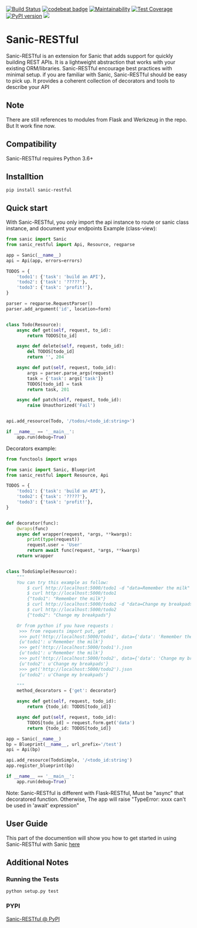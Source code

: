 [![Build Status](https://travis-ci.org/CoCongV/sanic-restful.svg?branch=develop)](https://travis-ci.org/CoCongV/sanic-restful)
[![codebeat badge](https://codebeat.co/badges/05407b18-a508-4cde-ac35-8e6776ea20e1)](https://codebeat.co/projects/github-com-cocongv-sanic-restful-develop)
[![Maintainability](https://api.codeclimate.com/v1/badges/bb199b737ab079fd7b0c/maintainability)](https://codeclimate.com/github/CoCongV/sanic-restful/maintainability)
[![Test Coverage](https://api.codeclimate.com/v1/badges/bb199b737ab079fd7b0c/test_coverage)](https://codeclimate.com/github/CoCongV/sanic-restful/test_coverage)
[![PyPI version](https://badge.fury.io/py/sanic-restful.svg)](https://badge.fury.io/py/sanic-restful)
[![](https://img.shields.io/pypi/pyversions/sanic-restful.svg)](https://pypi.org/project/sanic-restful/)
# Sanic-RESTful

Sanic-RESTful is an extension for Sanic that adds support for quickly building REST APIs.
It is a lightweight abstraction that works with your existing ORM/libraries.
Sanic-RESTful encourage best practices with minimal setup.
if you are familiar with Sanic, Sanic-RESTful should be easy to pick up.
It provides a coherent collection of decorators and tools to describe your API

## Note
There are still references to modules from Flask and Werkzeug in the repo.
But It work fine now.

## Compatibility
Sanic-RESTful requires Python 3.6+

## Installtion
```
pip install sanic-restful
```
## Quick start
With Sanic-RESTful, you only import the api instance to route or sanic class instance,
and document your endpoints
Example (class-view):
```python
from sanic import Sanic
from sanic_restful import Api, Resource, reqparse

app = Sanic(__name__)
api = Api(app, errors=errors)

TODOS = {
    'todo1': {'task': 'build an API'},
    'todo2': {'task': '?????'},
    'todo3': {'task': 'profit!'},
}

parser = reqparse.RequestParser()
parser.add_argument('id', location=form)


class Todo(Resource):
    async def get(self, request, to_id):
        return TODOS[to_id]

    async def delete(self, request, todo_id):
        del TODOS[todo_id]
        return '', 204

    async def put(self, request, todo_id):
        args = parser.parse_args(request)
        task = {'task': args['task']}
        TODOS[todo_id] = task
        return task, 201

    async def patch(self, request, todo_id):
        raise Unauthorized('Fail')


api.add_resource(Todo, '/todos/<todo_id:string>')

if __name__ == '__main__':
    app.run(debug=True)
```

Decorators example:
```python
from functools import wraps

from sanic import Sanic, Blueprint
from sanic_restful import Resource, Api

TODOS = {
    'todo1': {'task': 'build an API'},
    'todo2': {'task': '?????'},
    'todo3': {'task': 'profit!'},
}


def decorator(func):
    @wraps(func)
    async def wrapper(request, *args, **kwargs):
        print(type(request))
        request.user = 'User'
        return await func(request, *args, **kwargs)
    return wrapper


class TodoSimple(Resource):
    """
    You can try this example as follow:
        $ curl http://localhost:5000/todo1 -d "data=Remember the milk" -X PUT
        $ curl http://localhost:5000/todo1
        {"todo1": "Remember the milk"}
        $ curl http://localhost:5000/todo2 -d "data=Change my breakpads" -X PUT
        $ curl http://localhost:5000/todo2
        {"todo2": "Change my breakpads"}

    Or from python if you have requests :
     >>> from requests import put, get
     >>> put('http://localhost:5000/todo1', data={'data': 'Remember the milk'}).json
     {u'todo1': u'Remember the milk'}
     >>> get('http://localhost:5000/todo1').json
     {u'todo1': u'Remember the milk'}
     >>> put('http://localhost:5000/todo2', data={'data': 'Change my breakpads'}).json
     {u'todo2': u'Change my breakpads'}
     >>> get('http://localhost:5000/todo2').json
     {u'todo2': u'Change my breakpads'}

    """
    method_decorators = {'get': decorator}

    async def get(self, request, todo_id):
        return {todo_id: TODOS[todo_id]}

    async def put(self, request, todo_id):
        TODOS[todo_id] = request.form.get('data')
        return {todo_id: TODOS[todo_id]}

app = Sanic(__name__)
bp = Blueprint(__name__, url_prefix='/test')
api = Api(bp)

api.add_resource(TodoSimple, '/<todo_id:string')
app.register_blueprint(bp)

if __name__ == '__main__':
    app.run(debug=True)
```
Note: Sanic-RESTful is different with Flask-RESTful, Must be "async"  that decoratored function.
Otherwise, The app will raise "TypeError: xxxx can't be used in 'await' expression"

## User Guide

This part of the documention will show you how to get started in using Sanic-RESTful with Sanic [here](https://flask-restful.readthedocs.io/)


## Additional Notes

### Running the Tests

```
python setup.py test
```

### PYPI
[Sanic-RESTful @ PyPI](https://pypi.org/project/sanic-restful/)
